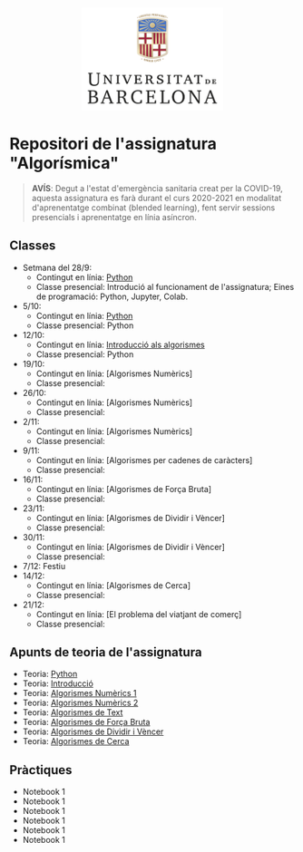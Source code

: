 <p align="center">
  <img src="slides/images/marcav_pos_rgb.png" width="250">
</p>

# Repositori de l'assignatura "Algorísmica"

> **AVÍS**: Degut a l'estat d'emergència sanitaria creat per la COVID-19, aquesta assignatura es farà durant el curs 2020-2021 en modalitat d'aprenentatge combinat (blended learning), fent servir sessions presencials i aprenentatge en línia asíncron.

## Classes
+ Setmana del 28/9: 
  + Contingut en línia: [Python](http://algorismica2020.github.io/classes/python1.html)   
  + Classe presencial: Introdució al funcionament de l'assignatura; Eines de programació: Python, Jupyter, Colab.
+ 5/10:
  + Contingut en línia: [Python](http://algorismica2020.github.io/classes/python2.html)   
  + Classe presencial: Python
+ 12/10: 
  + Contingut en línia: [Introducció als algorismes](http://algorismica2020.github.io/classes/intro.html)   
  + Classe presencial: Python
+ 19/10: 
  + Contingut en línia: [Algorismes Numèrics]
  + Classe presencial: 
+ 26/10: 
  + Contingut en línia: [Algorismes Numèrics]
  + Classe presencial: 
+ 2/11: 
  + Contingut en línia: [Algorismes Numèrics]   
  + Classe presencial: 
+ 9/11: 
  + Contingut en línia: [Algorismes per cadenes de caràcters]   
  + Classe presencial: 
+ 16/11: 
  + Contingut en línia: [Algorismes de Força Bruta]    
  + Classe presencial: 
+ 23/11: 
  + Contingut en línia: [Algorismes de Dividir i Vèncer]   
  + Classe presencial: 
+ 30/11: 
  + Contingut en línia: [Algorismes de Dividir i Vèncer]   
  + Classe presencial: 
+ 7/12: Festiu
+ 14/12: 
  + Contingut en línia: [Algorismes de Cerca]   
  + Classe presencial: 
+ 21/12: 
  + Contingut en línia: [El problema del viatjant de comerç]   
  + Classe presencial: 
## Apunts de teoria de l'assignatura
+  Teoria: [Python](http://algorismica2020.github.io/slides/python.html)   
+  Teoria: [Introducció](http://algorismica2020.github.io/slides/introduccio.html) 
+  Teoria: [Algorismes Numèrics 1](http://algorismica2020.github.io/slides/numerics1.html)  
+  Teoria: [Algorismes Numèrics 2](http://algorismica2020.github.io/slides/numerics2.html) 
+  Teoria: [Algorismes de Text](http://algorismica2020.github.io/slides/text.html) 
+  Teoria: [Algorismes de Força Bruta](http://algorismica2020.github.io/slides/forcabruta.html) 
+  Teoria: [Algorismes de Dividir i Vèncer](http://algorismica2020.github.io/slides/dividir.html) 
+  Teoria: [Algorismes de Cerca](http://algorismica2020.github.io/slides/cerca.html) 

## Pràctiques
+ Notebook 1
+ Notebook 1
+ Notebook 1
+ Notebook 1
+ Notebook 1
+ Notebook 1

